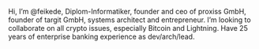 Hi, I’m @feikede, Diplom-Informatiker, founder and ceo of proxiss GmbH, founder of targit GmbH, systems architect and entrepreneur. I’m looking to collaborate on all crypto issues, especially Bitcoin and Lightning. Have 25 years of enterprise banking experience as dev/arch/lead.

<!---
feikede/feikede is a ✨ special ✨ repository because its `README.md` (this file) appears on your GitHub profile.
You can click the Preview link to take a look at your changes.
--->
